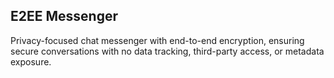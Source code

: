 ## E2EE Messenger

Privacy-focused chat messenger with end-to-end encryption, ensuring secure conversations with no data tracking, third-party access, or metadata exposure.
